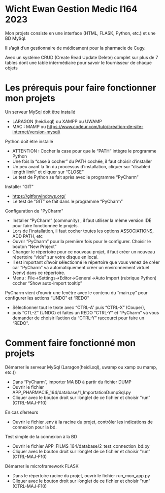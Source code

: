 # Wicht Ewan Gestion Medic I164 2023
Mon projets consiste en une interface (HTML, FLASK, Python, etc.) et une BD MySql.

Il s’agit d’un gestionnaire de médicament pour la pharmacie de Cugy.

Avec un système CRUD (Create Read Update Delete) 
complet sur plus de 7 tables dont une table intermédiaire pour savoir le fournisseur de chaque objets

# Les prérequis pour faire fonctionner mon projets 

Un serveur MySql doit être installé

* LARAGON (heidi.sql) ou XAMPP ou UWAMP
* MAC : MAMP ou https://www.codeur.com/tuto/creation-de-site-internet/version-mysql/


Python doit être installé 

* ATTENTION : Cocher la case pour que le “PATH” intègre le programme Python
* Une fois la “case à cocher” du PATH cochée, il faut choisir d’installer
* Un peu avant la fin du processus d’installation, cliquer sur “disabled length limit” et cliquer sur “CLOSE”
* Le test de Python se fait après avec le programme “PyCharm”

Installer “GIT” 

* https://gitforwindows.org/
* Le test de “GIT” se fait dans le programme “PyCharm”

Configuration de "PyCharm"

* Installer “PyCharm” (community) , il faut utiliser la même version IDE pour faire fonctionnée le projets.
* Lors de l’installation, il faut cocher toutes les options ASSOCIATIONS, ADD PATH, etc
* Ouvrir “PyCharm” pour la première fois pour le configurer. Choisir le bouton “New Project”
* Changer le répertoire pour ce nouveau projet, il faut créer un nouveau répertoire “vide” sur votre disque en local.
* Il est important d’avoir sélectionné le répertoire que vous venez de créer car “PyCharm” va automatiquement créer un environnement virtuel (venv) dans ce répertoire.
* Menu : File->Settings->Editor->General->Auto Import (rubrique Python) cocher “Show auto-import tooltip”

PyCharm vient d’ouvrir une fenêtre avec le contenu du “main.py” pour configurer les actions “UNDO” et “REDO”

* Sélectionner tout le texte avec “CTRL-A” puis “CTRL-X” (Couper), 
* puis “CTL-Z” (UNDO) et faites un REDO “CTRL-Y” et “PyCharm” va vous demander de choisir l’action du “CTRL-Y” raccourci pour faire un “REDO”. 


# Comment faire fonctionné mon projets 

Démarrer le serveur MySql (Laragon(heidi.sql), uwamp ou xamp ou mamp, etc.))

* Dans “PyCharm”, importer MA BD à partir du fichier DUMP
* Ouvrir le fichier APP_PHARMACIE_164/database/1_ImportationDumpSql.py
* Cliquer avec le bouton droit sur l’onglet de ce fichier et choisir “run” (CTRL-MAJ-F10)

En cas d’erreurs

* Ouvrir le fichier .env à la racine du projet, contrôler les indications de connexion pour la bd.

Test simple de la connexion à la BD

* Ouvrir le fichier APP_FILMS_164/database/2_test_connection_bd.py
* Cliquer avec le bouton droit sur l’onglet de ce fichier et choisir “run” (CTRL-MAJ-F10)

Démarrer le microframework FLASK

* Dans le répertoire racine du projet, ouvrir le fichier run_mon_app.py
* Cliquer avec le bouton droit sur l’onglet de ce fichier et choisir “run” (CTRL-MAJ-F10)